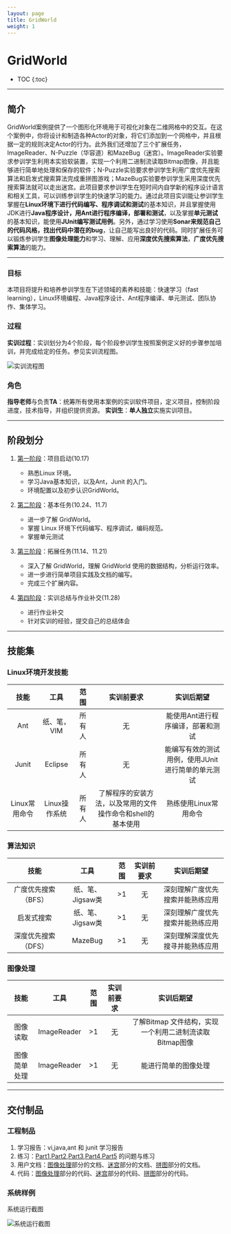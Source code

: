 ```yaml
---
layout: page
title: GridWorld
weight: 1
---
```


# GridWorld

* TOC
{:toc}


----------


## 简介

GridWorld案例提供了一个图形化环境用于可视化对象在二维网格中的交互。在这个案例中，你将设计和制造各种Actor的对象，将它们添加到一个网格中，并且根据一定的规则决定Actor的行为。此外我们还增加了三个扩展任务，ImageReader、N-Puzzle（华容道）和MazeBug（迷宫）。ImageReader实验要求参训学生利用本实验软装置，实现一个利用二进制流读取Bitmap图像，并且能够进行简单地处理和保存的软件；N-Puzzle实验要求参训学生利用广度优先搜索算法和启发式搜索算法完成重拼图游戏；MazeBug实验要参训学生采用深度优先搜索算法就可以走出迷宫。此项目要求参训学生在短时间内自学新的程序设计语言和相关工具，可以训练参训学生的快速学习的能力。通过此项目实训能让参训学生掌握在**Linux环境下进行代码编写、程序调试和测试**的基本知识，并且掌握使用JDK进行**Java程序设计，用Ant进行程序编译，部署和测试**，以及掌握**单元测试**的基本知识，能使用**JUnit编写测试用例**。另外，通过学习使用**Sonar来规范自己的代码风格，找出代码中潜在的bug**，让自己能写出良好的代码。同时扩展任务可以锻炼参训学生**图像处理能力**和学习、理解、应用**深度优先搜索算法**，**广度优先搜索算法**的能力。


----------


### 目标
本项目将提升和培养参训学生在下述领域的素养和技能：快速学习（fast learning），Linux环境编程、Java程序设计、Ant程序编译、单元测试、团队协作、集体学习。

### 过程
**实训过程**：实训划分为4个阶段，每个阶段参训学生按照案例定义好的步骤参加培训，并完成给定的任务。参见实训流程图。

![实训流程图](./images/flow-path.jpg)


### 角色
**指导老师**与负责**TA**：统筹所有使用本案例的实训软件项目，定义项目，控制阶段进度，技术指导，并组织提供资源。
**实训生**：**单人独立**实施实训项目。


----------


## 阶段划分

 1. [第一阶段](./Stage1)：项目启动(10.17)
    - 熟悉Linux 环境。
    - 学习Java基本知识，以及Ant，Junit 的入门。
    - 环境配置以及初步认识GridWorld。

 2. [第二阶段](./Stage2)：基本任务(10.24、11.7)
    - 进一步了解 GridWorld。
    - 掌握 Linux 环境下代码编写、程序调试，编码规范。
    - 掌握单元测试

 3. [第三阶段](./Stage3)：拓展任务(11.14、11.21)
    - 深入了解 GridWorld，理解 GridWorld 使用的数据结构，分析运行效率。
    - 进一步进行简单项目实践及文档的编写。
    - 完成三个扩展内容。
    
 4. [第四阶段](./Task--Report-Summary)：实训总结与作业补交(11.28)
    - 进行作业补交
    - 针对实训的经验，提交自己的总结体会

----------


## 技能集

### Linux环境开发技能

| 技能 | 工具 | 范围 | 实训前要求 | 实训后期望 |
| :----: | :----: | :----: | :----: | :----: |
| Ant | 纸、笔，VIM | 所有人 | 无 | 能使用Ant进行程序编译，部署和测试 |
| Junit | Eclipse | 所有人 | 无 | 能编写有效的测试用例，使用JUnit进行简单的单元测试 |
| Linux常用命令 | Linux操作系统 | 所有人 | 了解程序的安装方法，以及常用的文件操作命令和shell的基本使用 | 熟练使用Linux常用命令 |


### 算法知识

| 技能 | 工具 | 范围 | 实训前要求 | 实训后期望 |
| :----: | :----: | :----: | :----: | :----: |
| 广度优先搜索（BFS） | 纸、笔、Jigsaw类 | \>1 | 无 | 深刻理解广度优先搜索并能熟练应用 |
| 启发式搜索 | 纸、笔、Jigsaw类 | \>1 | 无 | 深刻理解广度优先搜索并能熟练应用 |
| 深度优先搜索（DFS） | MazeBug | \>1 | 无 | 深刻理解深度优先搜寻并能熟练应用 |


### 图像处理

| 技能 | 工具 | 范围 | 实训前要求 | 实训后期望 |
| :----: | :----: | :----: | :----: | :----: |
| 图像读取 | ImageReader | \>1 | 无 | 了解Bitmap 文件结构，实现一个利用二进制流读取Bitmap图像 |
| 图像简单处理 | ImageReader | \>1 | 无 | 能进行简单的图像处理 |


----------


## 交付制品

### 工程制品

 1.  学习报告：vi,java,ant 和 junit 学习报告
 2.  练习：[Part1](./Stage1--Part1),[Part2](./Stage2--Part2),[Part3](./Stage2--Part3),[Part4](./Stage2--Part4),[Part5](./Stage2--Part5) 的问题与练习
 3.  用户文档：[图像处理](./Stage3--ImageProcessing)部分的文档、[迷宫](./Stage3--MazeBug)部分的文档、[拼图](./Stage3--NPuzzle)部分的文档。
 4.  代码：[图像处理](./Stage3--ImageProcessing)部分的代码、[迷宫](./Stage3--MazeBug)部分的代码、[拼图](./Stage3--NPuzzle)部分的代码。

### 系统样例

系统运行截图

![系统运行截图](./images/system-operation-screenshot.jpg)

